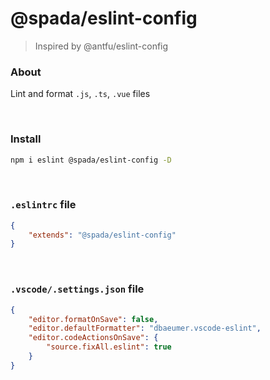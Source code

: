 # @spada/eslint-config

> Inspired by @antfu/eslint-config

### About

Lint and format `.js`, `.ts`, `.vue` files

<br>

### Install

```bash
npm i eslint @spada/eslint-config -D
```

<br>

### `.eslintrc` file

```json
{
	"extends": "@spada/eslint-config"
}
```

<br>

### `.vscode/.settings.json` file

```json
{
	"editor.formatOnSave": false,
	"editor.defaultFormatter": "dbaeumer.vscode-eslint",
	"editor.codeActionsOnSave": {
		"source.fixAll.eslint": true
	}
}
```
